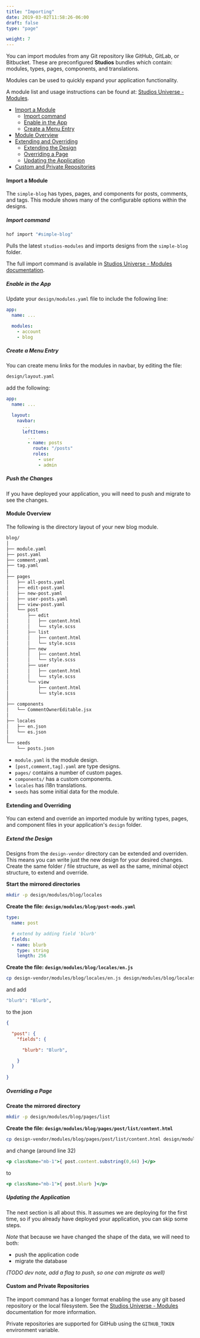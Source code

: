 ```yaml
---
title: "Importing"
date: 2019-03-02T11:58:26-06:00
draft: false
type: "page"

weight: 7
---
```


You can import modules from any Git repository like GitHub, GitLab, or Bitbucket.
These are preconfigured __Studios__ bundles which contain:
modules, types, pages, components, and translations.

Modules can be used to quickly expand
your application functionality.

A module list and usage instructions can be found at:
[Studios Universe - Modules](/universe/modules).

- [Import a Module](#import-a-module)
  - [Import command](#import-command)
  - [Enable in the App](#enable-in-the-app)
  - [Create a Menu Entry](#create-a-menu-entry)
- [Module Overview](#module-overview)
- [Extending and Overriding](#extending-and-overriding)
  - [Extending the Design](#extending-the-design)
  - [Overriding a Page](#overriding-a-page)
  - [Updating the Application](#updating-the-application)
- [Custom and Private Repositories](#custom-and-private-repositories)


#### Import a Module

The `simple-blog` has
types, pages, and components for
posts, comments, and tags.
This module shows many of the configurable
options within the designs.

##### Import command

```sh
hof import "#simple-blog"
```

Pulls the latest `studios-modules` and
imports designs from the `simple-blog` folder.

The full import command is available in
[Studios Universe - Modules documentation](/universe/modules#using-the-import-command).

##### Enable in the App

Update your `design/modules.yaml` file
to include the following line:

```yaml
app:
  name: ...

  modules:
    - account
    - blog
```

##### Create a Menu Entry

You can create menu links
for the modules in navbar,
by editing the file:

```sh
design/layout.yaml
```

add the following:

```yaml
app:
  name: ...

  layout:
    navbar:
      ...
      leftItems:
        ...
        - name: posts
          route: "/posts"
          roles:
            - user
            - admin
```


##### Push the Changes

If you have deployed your application,
you will need to push and migrate
to see the changes.

#### Module Overview

The following is the directory layout
of your new blog module.

```sh
blog/
│
├── module.yaml
├── post.yaml
├── comment.yaml
├── tag.yaml
│
├── pages
│   ├── all-posts.yaml
│   ├── edit-post.yaml
│   ├── new-post.yaml
│   ├── user-posts.yaml
│   ├── view-post.yaml
│   └── post
│       ├── edit
│       │   ├── content.html
│       │   └── style.scss
│       ├── list
│       │   ├── content.html
│       │   └── style.scss
│       ├── new
│       │   ├── content.html
│       │   └── style.scss
│       ├── user
│       │   ├── content.html
│       │   └── style.scss
│       └── view
│           ├── content.html
│           └── style.scss
│
├── components
│   └── CommentOwnerEditable.jsx
│
├── locales
│   ├── en.json
│   └── es.json
│
└── seeds
    └── posts.json
```

- `module.yaml` is the module design.
- `[post,comment,tag].yaml` are type designs.
- `pages/` contains a number of custom pages.
- `components/` has a custom components.
- `locales` has i18n translations.
- `seeds` has some initial data for the module.

#### Extending and Overriding

You can extend and override an imported module by
writing types, pages, and component files
in your application's `design` folder.

##### Extend the Design

Designs from the `design-vendor` directory
can be extended and overriden.
This means you can write just the new design
for your desired changes.
Create the same folder / file structure,
as well as the same, minimal object structure,
to extend and override.

__Start the mirrored directories__

```sh
mkdir -p design/modules/blog/locales
```

__Create the file: `design/modules/blog/post-mods.yaml`__

```yaml
type:
  name: post

  # extend by adding field 'blurb'
  fields:
  - name: blurb
    type: string
    length: 256
```

__Create the file: `design/modules/blog/locales/en.js`__

```sh
cp design-vendor/modules/blog/locales/en.js design/modules/blog/locales/en.js
```

and add

```sh
"blurb": "Blurb",
```

to the json

```json
{

  "post": {
    "fields": {

      "blurb": "Blurb",

    }
  }
    
}
```

##### Overriding a Page


__Create the mirrored directory__

```sh
mkdir -p design/modules/blog/pages/list
```

__Create the file: `design/modules/blog/pages/post/list/content.html`__

```sh
cp design-vendor/modules/blog/pages/post/list/content.html design/modules/blog/pages/post/list/content.html
```

and change (around line 32)

```jsx
<p className="mb-1">{ post.content.substring(0,64) }</p>
```

to

```jsx
<p className="mb-1">{ post.blurb }</p>
```

##### Updating the Application

The next section is all about this.
It assumes we are deploying for the first time,
so if you already have deployed your application,
you can skip some steps.

_Note_ that because we have changed the shape of the data,
we will need to both:

- push the application code
- migrate the database

_(TODO dev note, add a flag to push, so one can migrate as well)_

#### Custom and Private Repositories

The import command has a longer format enabling the use
any git based repository or the local filesystem.
See the [Studios Universe - Modules](/universe/modules) documentation for more information.

Private repositories are supported for GitHub using
the `GITHUB_TOKEN` environment variable.

